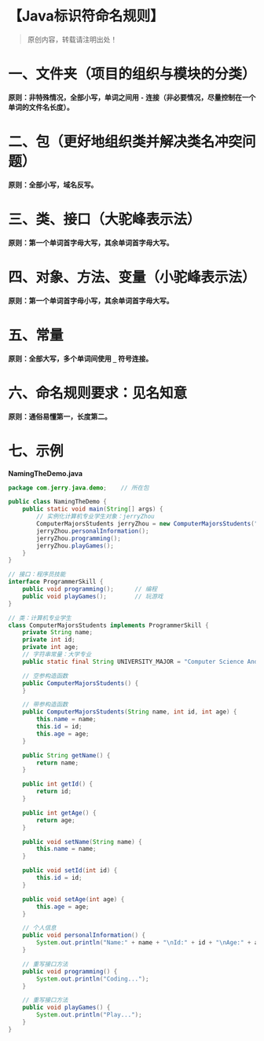 # 【Java标识符命名规则】

> 原创内容，转载请注明出处！

# 一、文件夹（项目的组织与模块的分类）

**原则：非特殊情况，全部小写，单词之间用 `-` 连接（非必要情况，尽量控制在一个单词的文件名长度）。**

# 二、包（更好地组织类并解决类名冲突问题）

**原则：全部小写，域名反写。**

# 三、类、接口（大驼峰表示法）
**原则：第一个单词首字母大写，其余单词首字母大写。**

# 四、对象、方法、变量（小驼峰表示法）
**原则：第一个单词首字母小写，其余单词首字母大写。**

# 五、常量
**原则：全部大写，多个单词间使用 `_` 符号连接。**

# 六、命名规则要求：见名知意

**原则：通俗易懂第一，长度第二。**

# 七、示例

**NamingTheDemo.java**

```java
package com.jerry.java.demo;	// 所在包

public class NamingTheDemo {
    public static void main(String[] args) {
        // 实例化计算机专业学生对象：jerryZhou
        ComputerMajorsStudents jerryZhou = new ComputerMajorsStudents("jerryZhou", 201940, 20);
        jerryZhou.personalInformation();
        jerryZhou.programming();
        jerryZhou.playGames();
    }
}

// 接口：程序员技能
interface ProgrammerSkill {
    public void programming();      // 编程
    public void playGames();        // 玩游戏
}

// 类：计算机专业学生
class ComputerMajorsStudents implements ProgrammerSkill {
    private String name;
    private int id;
    private int age;
    // 字符串常量：大学专业
    public static final String UNIVERSITY_MAJOR = "Computer Science And Technology";

    // 空参构造函数
    public ComputerMajorsStudents() {
    }

    // 带参构造函数
    public ComputerMajorsStudents(String name, int id, int age) {
        this.name = name;
        this.id = id;
        this.age = age;
    }

    public String getName() {
        return name;
    }

    public int getId() {
        return id;
    }

    public int getAge() {
        return age;
    }

    public void setName(String name) {
        this.name = name;
    }

    public void setId(int id) {
        this.id = id;
    }

    public void setAge(int age) {
        this.age = age;
    }

    // 个人信息
    public void personalInformation() {
        System.out.println("Name:" + name + "\nId:" + id + "\nAge:" + age + "\nUniversity major:" + UNIVERSITY_MAJOR);
    }

    // 重写接口方法
    public void programming() {
        System.out.println("Coding...");
    }

    // 重写接口方法
    public void playGames() {
        System.out.println("Play...");
    }
}
```


